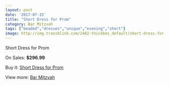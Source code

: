 ```yaml
---
layout: post
date: '2017-07-15'
title: "Short Dress for Prom"
category: Bar Mitzvah
tags: ["beaded","dresses","unique","evening","short"]
image: http://img.transblink.com/2482-thickbox_default/short-dress-for-prom.jpg
---
```

Short Dress for Prom

On Sales: **$296.99**
<a href="https://www.transblink.com/en/bar-mitzvah/803-short-dress-for-prom.html"><amp-img layout="responsive" width="600" height="600" src="//img.transblink.com/2482-thickbox_default/short-dress-for-prom.jpg" alt="Short Dress for Prom 0" /></a>
<a href="https://www.transblink.com/en/bar-mitzvah/803-short-dress-for-prom.html"><amp-img layout="responsive" width="600" height="600" src="//img.transblink.com/2486-thickbox_default/short-dress-for-prom.jpg" alt="Short Dress for Prom 1" /></a>
<a href="https://www.transblink.com/en/bar-mitzvah/803-short-dress-for-prom.html"><amp-img layout="responsive" width="600" height="600" src="//img.transblink.com/2485-thickbox_default/short-dress-for-prom.jpg" alt="Short Dress for Prom 2" /></a>
<a href="https://www.transblink.com/en/bar-mitzvah/803-short-dress-for-prom.html"><amp-img layout="responsive" width="600" height="600" src="//img.transblink.com/2484-thickbox_default/short-dress-for-prom.jpg" alt="Short Dress for Prom 3" /></a>
<a href="https://www.transblink.com/en/bar-mitzvah/803-short-dress-for-prom.html"><amp-img layout="responsive" width="600" height="600" src="//img.transblink.com/2483-thickbox_default/short-dress-for-prom.jpg" alt="Short Dress for Prom 4" /></a>

Buy it: [Short Dress for Prom](https://www.transblink.com/en/bar-mitzvah/803-short-dress-for-prom.html "Short Dress for Prom")

View more: [Bar Mitzvah](https://www.transblink.com/en/2-bar-mitzvah "Bar Mitzvah")